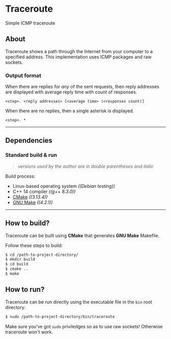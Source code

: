 # Traceroute
Simple ICMP traceroute

## About
Traceroute shows a path through the Internet from your computer to a specified address. This implementation uses ICMP packages and raw sockets.

### Output format
When there are replies for *any* of the sent requests, then reply addresses are displayed with 
average reply time with count of responses.
```
<step>. <reply addresses> [<average time> (<responses count)]
```

When there are no replies, then a single asterisk is displayed.
```
<step>. *
```

-----

## Dependencies

### Standard build & run
> *versions used by the author are in double parentheses and italic*

Build process:
+ Linux-based operating system *((Debian testing))*
+ C++ 14 compiler *((g++ 8.3.0))*
+ [CMake](https://cmake.org/) *((3.13.4))*
+ [GNU Make](https://www.gnu.org/software/make) *((4.2.1))*

-----

## How to build?
Traceroute can be built using **CMake** that generates **GNU Make** Makefile.

Follow these steps to build:
```sh
$ cd /path-to-project-directory/
$ mkdir build
$ cd build
$ cmake ..
$ make
```

## How to run?
Traceroute can be run directly using the executable file in the `bin` root directory:
```sh
$ sudo /path-to-project-directory/bin/traceroute
```

Make sure you've got ``sudo`` priviledges so as to use raw sockets! Otherwise traceroute won't work.
